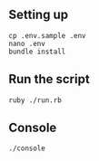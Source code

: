 ## Setting up

```
cp .env.sample .env
nano .env 
bundle install
```


## Run the script

```
ruby ./run.rb
```


## Console

```
./console
```
